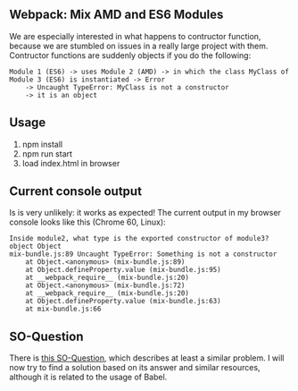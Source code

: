 ## Webpack: Mix AMD and ES6 Modules

We are especially interested in what happens to contructor function, because we are stumbled on issues in a really large project with them. Contructor functions are suddenly objects if you do the following:

    Module 1 (ES6) -> uses Module 2 (AMD) -> in which the class MyClass of Module 3 (ES6) is instantiated -> Error
        -> Uncaught TypeError: MyClass is not a constructor
        -> it is an object

## Usage

1. npm install
2. npm run start
3. load index.html in browser

## Current console output

Is is very unlikely: it works as expected! The current output in my browser console looks like this (Chrome 60, Linux):

    Inside module2, what type is the exported constructor of module3? object Object
    mix-bundle.js:89 Uncaught TypeError: Something is not a constructor
        at Object.<anonymous> (mix-bundle.js:89)
        at Object.defineProperty.value (mix-bundle.js:95)
        at __webpack_require__ (mix-bundle.js:20)
        at Object.<anonymous> (mix-bundle.js:72)
        at __webpack_require__ (mix-bundle.js:20)
        at Object.defineProperty.value (mix-bundle.js:63)
        at mix-bundle.js:66

## SO-Question

There is [this SO-Question](https://stackoverflow.com/questions/36388766/unexpected-uncaught-typeerror-xxx-is-not-a-constructor-errors-with-babel-and), which describes at least a similar problem. I will now try to find a solution based on its answer and similar resources, although it is related to the usage of Babel.